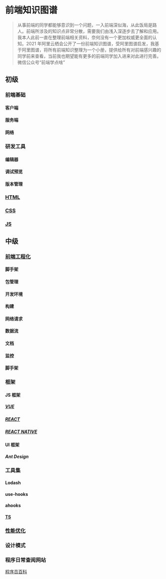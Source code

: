 # 前端知识图谱

> 从事前端的同学都能够意识到一个问题，一入前端深似海，从此饭局是路人。前端所涉及的知识点非常分散，需要我们由浅入深逐步去了解和应用。我本人此前一直在整理前端相关资料，奈何没有一个更加权威更全面的认知。2021 年阿里云栖会公开了一份前端知识图谱，受阿里图谱启发，我基于阿里图谱，将所有前端知识整理为一个小册，提供给所有对前端感兴趣的同学前来查看，当前我也期望能有更多的前端同学加入进来对此进行完善。微信公众号“前端学点啥”

## 初级
### 前端基础
#### 客户端
#### 服务端
#### 网络

### 研发工具
#### 编辑器
#### 调试预览
#### 版本管理
### [HTML](./docs/初级/HTML/前端学点啥-HTML疑难点总结.md)

### [CSS](./docs/初级/CSS/前端学点啥-CSS疑难点总结.md)

### [JS](./docs/初级/JS/前端学点啥-JS疑难点总结.md)

## 中级

### [前端工程化](./docs/中级/前端工程化/前端学点啥-前端工程化疑难点总结.md)
#### 脚手架
#### 包管理
#### 开发环境
#### 构建
#### 网络请求
#### 数据流
#### 文档
#### 监控
#### 脚手架

### 框架

#### JS 框架

##### [VUE](./docs/中级/框架/VUE/前端学点啥-VUE疑难点总结.md)

##### [REACT](./docs/中级/框架/REACT/前端学点啥-REACT疑难点总结.md)

##### [REACT NATIVE](./docs/中级/框架/REACT%20NATIVE/前端学点啥-REACT%20NATIVE疑难点总结.md)

#### UI 框架
##### Ant Design
### 工具集
#### Lodash
#### use-hooks
#### ahooks
#### [TS](./docs/中级/框架/TS/TS疑难点总结.md)
### [性能优化](./docs/中级/性能优化/前端学点啥-前端性能优化疑难点总结.md)
### 设计模式
### 程序日常查阅网站
[程序员百科](https://gitee.com/link?target=https%3A%2F%2Fgithub.com%2Fmithi%2Freact-philosophies)
